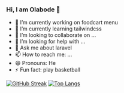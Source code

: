 ### Hi, I am Olabode 👋

- 🔭 I’m currently working on foodcart menu
- 🌱 I’m currently learning tailwindcss
- 👯 I’m looking to collaborate on ...
- 🤔 I’m looking for help with ...
- 💬 Ask me about laravel
- 📫 How to reach me: ...
- 😄 Pronouns: He
- ⚡ Fun fact: play basketball

[![GitHub Streak](http://github-readme-streak-stats.herokuapp.com?user=bode-tg&theme=dark&background=000000)](https://git.io/streak-stats)
[![Top Langs](https://github-readme-stats.vercel.app/api/top-langs/?username=bode-tg&layout=compact&theme=vision-friendly-dark)](https://github.com/anuraghazra/github-readme-stats)
